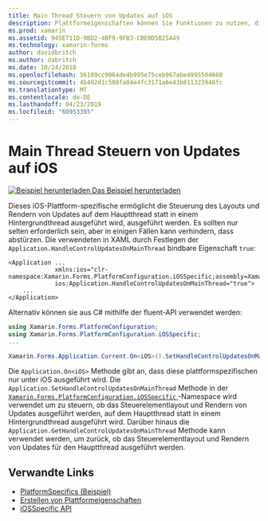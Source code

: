 ```yaml
---
title: Main Thread Steuern von Updates auf iOS
description: Plattformeigenschaften können Sie Funktionen zu nutzen, die nur auf einer bestimmten Plattform verfügbar ist ohne die Implementierung der benutzerdefinierten Renderern und Effekte. In diesem Artikel wird erläutert, die iOS-Plattform-spezifische nutzen, die Steuerung des Layouts und Rendern von Updates auf dem Hauptthread ausgeführt werden können.
ms.prod: xamarin
ms.assetid: 945E711D-9BD2-4BF9-9FB3-CBE0D5B25A49
ms.technology: xamarin-forms
author: davidbritch
ms.author: dabritch
ms.date: 10/24/2018
ms.openlocfilehash: 56109cc9064de4b995e75ceb967abe4995504660
ms.sourcegitcommit: 4b402d1c508fa84e4fc3171a6e43b811323948fc
ms.translationtype: MT
ms.contentlocale: de-DE
ms.lasthandoff: 04/23/2019
ms.locfileid: "60953395"
---
```

# <a name="main-thread-control-updates-on-ios"></a>Main Thread Steuern von Updates auf iOS

[![Beispiel herunterladen](~/media/shared/download.png) Das Beispiel herunterladen](https://developer.xamarin.com/samples/xamarin-forms/userinterface/platformspecifics/)

Dieses iOS-Plattform-spezifische ermöglicht die Steuerung des Layouts und Rendern von Updates auf dem Hauptthread statt in einem Hintergrundthread ausgeführt wird, ausgeführt werden. Es sollten nur selten erforderlich sein, aber in einigen Fällen kann verhindern, dass abstürzen. Die verwendeten in XAML durch Festlegen der `Application.HandleControlUpdatesOnMainThread` bindbare Eigenschaft `true`:

```xaml
<Application ...
             xmlns:ios="clr-namespace:Xamarin.Forms.PlatformConfiguration.iOSSpecific;assembly=Xamarin.Forms.Core"
             ios:Application.HandleControlUpdatesOnMainThread="true">
    ...
</Application>
```

Alternativ können sie aus C# mithilfe der fluent-API verwendet werden:

```csharp
using Xamarin.Forms.PlatformConfiguration;
using Xamarin.Forms.PlatformConfiguration.iOSSpecific;
...

Xamarin.Forms.Application.Current.On<iOS>().SetHandleControlUpdatesOnMainThread(true);
```

Die `Application.On<iOS>` Methode gibt an, dass diese plattformspezifischen nur unter iOS ausgeführt wird. Die `Application.SetHandleControlUpdatesOnMainThread` Methode in der [ `Xamarin.Forms.PlatformConfiguration.iOSSpecific` ](xref:Xamarin.Forms.PlatformConfiguration.iOSSpecific) -Namespace wird verwendet um zu steuern, ob das Steuerelementlayout und Rendern von Updates ausgeführt werden, auf dem Hauptthread statt in einem Hintergrundthread ausgeführt wird. Darüber hinaus die `Application.GetHandleControlUpdatesOnMainThread` Methode kann verwendet werden, um zurück, ob das Steuerelementlayout und Rendern von Updates für den Hauptthread ausgeführt werden.

## <a name="related-links"></a>Verwandte Links

- [PlatformSpecifics (Beispiel)](https://developer.xamarin.com/samples/xamarin-forms/userinterface/platformspecifics/)
- [Erstellen von Plattformeigenschaften](~/xamarin-forms/platform/platform-specifics/index.md#creating-platform-specifics)
- [iOSSpecific API](xref:Xamarin.Forms.PlatformConfiguration.iOSSpecific)
